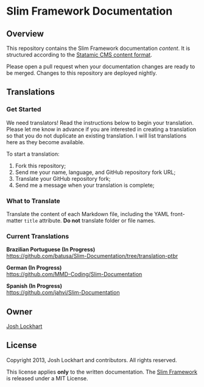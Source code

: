 # Slim Framework Documentation

## Overview

This repository contains the Slim Framework documentation *content*. It is structured
according to the [Statamic CMS content format](http://statamic.com/learn/core-concepts/pages-and-entries).

Please open a pull request when your documentation changes are ready to be merged. Changes to this repository
are deployed nightly.

## Translations

### Get Started

We need translators! Read the instructions below to begin your translation. Please let me know in advance
if you are interested in creating a translation so that you do not duplicate an existing translation. I will
list translations here as they become available.

To start a translation:

1. Fork this repository;
2. Send me your name, language, and GitHub repository fork URL;
2. Translate your GitHub repository fork;
3. Send me a message when your translation is complete;

### What to Translate

Translate the content of each Markdown file, including the YAML front-matter
`title` attribute. **Do not** translate folder or file names.

### Current Translations

**Brazilian Portuguese (In Progress)**<br/>
<https://github.com/batusa/Slim-Documentation/tree/translation-ptbr>

**German (In Progress)**<br/>
<https://github.com/MMD-Coding/Slim-Documentation>

**Spanish (In Progress)**<br/>
<https://github.com/jahvi/Slim-Documentation>

## Owner

[Josh Lockhart](http://www.joshlockhart.com)

## License

Copyright 2013, Josh Lockhart and contributors. All rights reserved.

This license applies **only** to the written documentation. The [Slim Framework](http://slimframework.com/) is released
under a MIT License.
